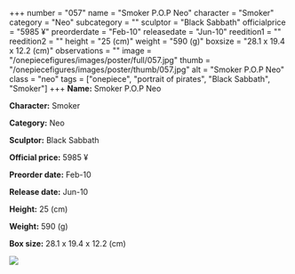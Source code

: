 +++
number = "057"
name = "Smoker P.O.P Neo"
character = "Smoker"
category = "Neo"
subcategory = ""
sculptor = "Black Sabbath"
officialprice = "5985 ¥"
preorderdate = "Feb-10"
releasedate = "Jun-10"
reedition1 = ""
reedition2 = ""
height = "25 (cm)"
weight = "590 (g)"
boxsize = "28.1 x 19.4 x 12.2 (cm)"
observations = ""
image = "/onepiecefigures/images/poster/full/057.jpg"
thumb = "/onepiecefigures/images/poster/thumb/057.jpg"
alt = "Smoker P.O.P Neo"
class = "neo"
tags = ["onepiece", "portrait of pirates", "Black Sabbath", "Smoker"]
+++
**Name:** Smoker P.O.P Neo

**Character:** Smoker

**Category:** Neo 

**Sculptor:** Black Sabbath

**Official price:** 5985 ¥

**Preorder date:** Feb-10

**Release date:** Jun-10

**Height:** 25 (cm)

**Weight:** 590 (g)

**Box size:** 28.1 x 19.4 x 12.2 (cm)

<img src="/onepiecefigures/images/poster/thumb/057.jpg">